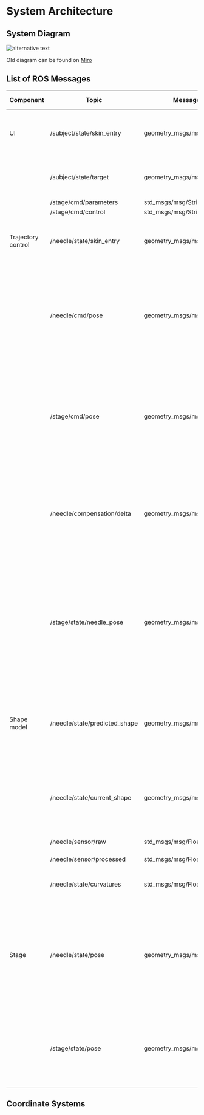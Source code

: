 System Architecture
===================

System Diagram
--------------

![alternative text](http://www.plantuml.com/plantuml/proxy?cache=no&src=https://raw.github.com/SmartNeedle/SystemIntegration/main/Documents/system_diagram.txt)

Old diagram can be found on [Miro](https://miro.com/welcomeonboard/MEpValZOZnhVNVEzejczRWxhb0hpWUJZbVVZQThjS1Qxa0llTnRRdUVpM0ZudG5nc2ROakY0ZzFqemxSRjdQN3wzMDc0NDU3MzQ5OTI1NjQwNzA3?invite_link_id=26421202184)


List of ROS Messages
--------------------

|Component   |Topic                        |Message  Type                 |Description                                                                                                                                                                    |Coordinate Frame|
|------------|-----------------------------|------------------------------|-------------------------------------------------------------------------------------------------------------------------------------------------------------------------------|----------------|
|UI          |/subject/state/skin_entry    |geometry_msgs/msg/Point       |The needle entry point on the skin; measured by intraoperative images.                                                                                                         |Stage           |
|            |/subject/state/target        |geometry_msgs/msg/Point       |The target point in the subject; defined on intraoperative images.                                                                                                             |Stage           |
|            |/stage/cmd/parameters        |std_msgs/msg/String           |TBD                                                                                                                                                                            |                |
|            |/stage/cmd/control           |std_msgs/msg/String           |TBD                                                                                                                                                                            |                |
|Trajectory control|/needle/state/skin_entry     |geometry_msgs/msg/Point       |The needle entry point on the skin in the needle coordinate frame                                                                                                              |Needle          |
|            |/needle/cmd/pose             |geometry_msgs/msg/Pose        |The desired needle pose in the needle coordinate frame. In this implementation, the pose is defined only by the needle insertion length (Z) and the rotation about the Z-axis. |Needle          |
|            |/stage/cmd/pose              |geometry_msgs/msg/Pose        |The desired stage pose in the stage coordinate frame. In this implementation, the pose is defined only by x- and y- translations. (ztranslation and rotations are zero).       |Stage           |
|            |/needle/compensation/delta   |geometry_msgs/msg/Pose        |The desired shift of the stage to compensate for the current deviation. In this implementation, the shift is defined only by x- and ytranslations.                             |Needle          |
|            |/stage/state/needle_pose     |geometry_msgs/msg/PoseStamped        |The needle absolute insertion depth in the stage coordinate frame. In this implementation, the absolute depth is defined by y, while x- and x- positions are zero and the rotation is the unit quaternion (1,0,0,0).          |Stage           |
|Shape model |/needle/state/predicted_shape|geometry_msgs/msg/PoseArray   |The predicted needle shape as an array of positions and directions (i.e., poses) of needle sections (0.5-mm increment). **Not Implemented**                                    |Stage          |
|            |/needle/state/current_shape  |geometry_msgs/msg/PoseArray   |The estimated needle shape as an array of positions and directions (i.e., poses) of needle sections (0.5-mm increment).                                                        |Stage          |
|            |/needle/sensor/raw           |std_msgs/msg/Float64MultiArray|Raw FBG sensor data                                                                                                                                                            |Needle             |
|            |/needle/sensor/processed     |std_msgs/msg/Float64MultiArray|Processed FBG sensor data                                                                                                                                                      |Needle           |
|            |/needle/state/curvatures     |std_msgs/msg/Float64MultiArray|Curvatures measured from each of the active areas.                                                                                                                             |Needle
|Stage       |/needle/state/pose           |geometry_msgs/msg/PoseStamped        |The needle pose. In this implementation, the pose is defined only by the needle insertion depth (y) and the rotation about the y-axis. (x- z- translations and other rotations are zero).                                      |Stage          |
|            |/stage/state/pose            |geometry_msgs/msg/PoseStamped        |The pose of the stage. In this implementation, the pose is defined only by x- and z- translations. (y-translation and rotations are zero).                                     |Stage           |



Coordinate Systems
------------------


